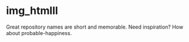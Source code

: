 # img_htmlll
Great repository names are short and memorable. Need inspiration? How about probable-happiness.
